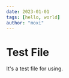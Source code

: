 ```yaml
---
date: 2023-01-01
tags: [hello, world]
author: "moxi"
---
```


# Test File

It's a test file for using.

